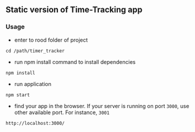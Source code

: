 ## Static version of Time-Tracking app

### Usage
- enter to rood folder of project
```shell
cd /path/timer_tracker
```
- run npm install command to install dependencies
```shell
npm install
```
- run application
```shell
npm start
```
- find your app in the browser. If your server is running on port ```3000```, use other available port. For instance, ```3001```
```shell
http://localhost:3000/
```




